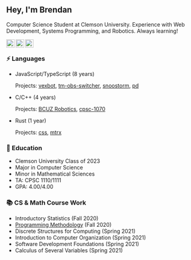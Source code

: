 ## Hey, I'm Brendan

Computer Science Student at Clemson University. Experience with Web Development, Systems Programming, and Robotics. Always learning! 

<a href="https://discord.com/users/274004148276690944">
  <img align="left" alt="Brendan's Discord" width="22px" src="https://raw.githubusercontent.com/peterthehan/peterthehan/master/assets/discord.svg" />
</a>
<a href="https://www.instagram.com/mayberushes">
  <img align="left" alt="Brendan's Instagram" width="22px" src="https://upload.wikimedia.org/wikipedia/commons/thumb/a/a5/Instagram_icon.png/1024px-Instagram_icon.png" />
</a>
<a href="https://www.linkedin.com/in/bmmcgui/">
  <img align="left" alt="Brendan's LinkedIn" width="22px" src="https://raw.githubusercontent.com/peterthehan/peterthehan/master/assets/linkedin.svg" />
</a>

</br>

### ⚡ Languages
- JavaScript/TypeScript (8 years)

  Projects: [vexbot](https://github.com/MayorMonty/vexbot), [tm-obs-switcher](https://github.com/MayorMonty/tm-obs-switcher), [snoostorm](https://github.com/MayorMonty/snoostorm), [pd](https://pd.bren.app) 
  
- C/C++ (4 years)
  
  Projects: [BCUZ Robotics](https://github.com/BCUZRobotics), [cpsc-1070](https://github.com/MayorMonty/cpsc-1070)

- Rust (1 year)
  
  Projects: [css](https://github.com/MayorMonty/css), [mtrx](https://github.com/MayorMonty/mtrx)

### 🏫 Education
 - Clemson University Class of 2023
 - Major in Computer Science
 - Minor in Mathematical Sciences
 - TA: CPSC 1110/1111
 - GPA: 4.00/4.00
 
### 📚 CS & Math Course Work
 - Introductory Statistics (Fall 2020)
 - [Programming Methodology](https://github.com/MayorMonty/cpsc-1070) (Fall 2020)
 - Discrete Structures for Computing (Spring 2021)
 - Introduction to Computer Organization (Spring 2021)
 - Software Development Foundations (Spring 2021)
 - Calculus of Several Variables (Spring 2021)
 
 
